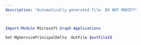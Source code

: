 ```yaml
---
description: "Automatically generated file. DO NOT MODIFY"
---
```


```powershell

Import-Module Microsoft.Graph.Applications

Get-MgServicePrincipalDelta -OutFile $outFileId

```